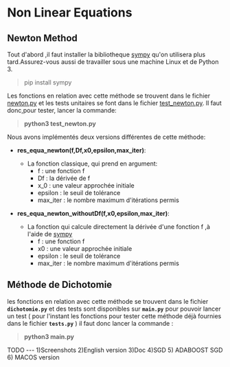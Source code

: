 # Non Linear Equations
## Newton Method
 Tout d'abord ,il faut installer la bibliotheque [sympy](https://www.sympy.org/en/index.html "sympy doc") qu'on utilisera plus tard.Assurez-vous aussi de travailler sous une machine Linux et de Python 3.
 > pip install sympy 
 
 Les fonctions en relation avec cette méthode se trouvent dans le fichier [newton.py](newton.py) et les tests unitaires se font dans le fichier [test_newton.py](test_newton.py).
 Il faut donc,pour tester, lancer la commande:
 > **python3 test_newton.py**
 
 Nous avons implémentés deux versions différentes de cette méthode:
 * **res_equa_newton(f,Df,x0,epsilon,max_iter)**:
 	* La fonction classique, qui prend en argument:
	  * f : une fonction f 
	  * Df : la dérivée de f
	  * x_0  : une valeur approchée initiale
	  * epsilon : le seuil de tolérance 
	  * max_iter : le nombre maximum d'itérations permis
	 
 * **res_equa_newton_withoutDf(f,x0,epsilon,max_iter)**:
 	* La fonction qui calcule directement la dérivée d'une fonction f ,à l'aide de [sympy](https://www.sympy.org/en/index.html "sympy doc")
 	  * f : une fonction f 
	  * x0  : une valeur approchée initiale
	  * epsilon : le seuil de tolérance 
	  * max_iter : le nombre maximum d'itérations permis
 
## Méthode de Dichotomie

les fonctions en relation avec cette méthode se trouvent dans le fichier 
**`dichotomie.py`** et des tests sont disponibles sur **`main.py`** 
pour pouvoir lancer un test ( pour l'instant les fonctions pour tester cette méthode
déjà fournies  dans le fichier **`tests.py`**  ) il faut donc lancer la commande : 
>**python3 main.py**

TODO --- 
1)Screenshots
2)English version 
3)Doc
4)SGD
5) ADABOOST SGD
6) MACOS version
